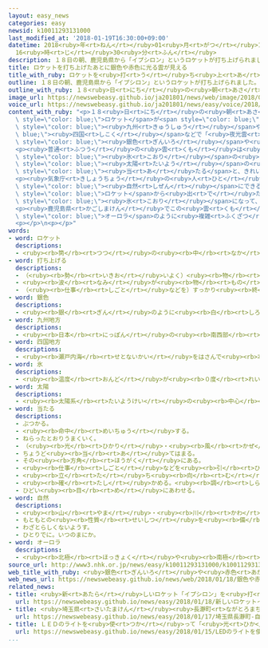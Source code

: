 ```yaml
---
layout: easy_news
categories: easy
newsid: k10011293131000
last_modified_at: '2018-01-19T16:30:00+09:00'
datetime: 2018<ruby>年<rt>ねん</rt></ruby>01<ruby>月<rt>がつ</rt></ruby>19<ruby>日<rt>にち</rt></ruby>
  16<ruby>時<rt>じ</rt></ruby>30<ruby>分<rt>ふん</rt></ruby>
description: １８日の朝、鹿児島県から「イプシロン」というロケットが打ち上げられました。
title: ロケットを打ち上げたあとに銀色や赤色に光る雲が見える
title_with_ruby: ロケットを<ruby>打<rt>う</rt></ruby>ち<ruby>上<rt>あ</rt></ruby>げたあとに<ruby>銀色<rt>ぎんいろ</rt></ruby>や<ruby>赤<rt>あか</rt></ruby><ruby>色<rt>いろ</rt></ruby>に<ruby>光<rt>ひか</rt></ruby>る<ruby>雲<rt>くも</rt></ruby>が<ruby>見<rt>み</rt></ruby>える
outline: １８日の朝、鹿児島県から「イプシロン」というロケットが打ち上げられました。
outline_with_ruby: １８<ruby>日<rt>にち</rt></ruby>の<ruby>朝<rt>あさ</rt></ruby>、<ruby>鹿児島県<rt>かごしまけん</rt></ruby>から「イプシロン」というロケットが<ruby>打<rt>う</rt></ruby>ち<ruby>上<rt>あ</rt></ruby>げられました。
image_url: https://newswebeasy.github.io/ja201801/news/web/image/2018/01/18/K10011293131_1801181219_1801181224_01_03.jpg
voice_url: https://newswebeasy.github.io/ja201801/news/easy/voice/2018/01/19/k10011293131000.mp3
content_with_ruby: "<p>１８<ruby>日<rt>にち</rt></ruby>の<ruby>朝<rt>あさ</rt></ruby>、<ruby>鹿児島県<rt>かごしまけん</rt></ruby>から「イプシロン」という<span\
  \ style=\"color: blue;\">ロケット</span>が<span style=\"color: blue;\"><ruby>打<rt>う</rt></ruby>ち<ruby>上<rt>あ</rt></ruby>げ</span>られました。このあと、<span\
  \ style=\"color: blue;\"><ruby>九州<rt>きゅうしゅう</rt></ruby></span>や<span style=\"color:\
  \ blue;\"><ruby>四国<rt>しこく</rt></ruby></span>などで「<ruby>夜光雲<rt>やこううん</rt></ruby>」という<span\
  \ style=\"color: blue;\"><ruby>銀色<rt>ぎんいろ</rt></ruby></span>や<ruby>赤<rt>あか</rt></ruby><ruby>色<rt>いろ</rt></ruby>に<ruby>光<rt>ひか</rt></ruby>る<ruby>雲<rt>くも</rt></ruby>が<ruby>見<rt>み</rt></ruby>えました。</p>\n\
  <p><ruby>普通<rt>ふつう</rt></ruby>の<ruby>雲<rt>くも</rt></ruby>は<ruby>高<rt>たか</rt></ruby>さ１０ｋｍぐらいまでの<ruby>所<rt>ところ</rt></ruby>にできます。<ruby>夜光雲<rt>やこううん</rt></ruby>は<ruby>高<rt>たか</rt></ruby>さ８０ｋｍぐらいの<ruby>所<rt>ところ</rt></ruby>にできる<span\
  \ style=\"color: blue;\"><ruby>氷<rt>こおり</rt></ruby></span>の<ruby>雲<rt>くも</rt></ruby>で、<ruby>朝<rt>あさ</rt></ruby>と<ruby>夕方<rt>ゆうがた</rt></ruby>に<span\
  \ style=\"color: blue;\"><ruby>太陽<rt>たいよう</rt></ruby></span>の<ruby>光<rt>ひかり</rt></ruby>が<span\
  \ style=\"color: blue;\"><ruby>当<rt>あ</rt></ruby>たる</span>と、きれいな<ruby>色<rt>いろ</rt></ruby>に<ruby>光<rt>ひか</rt></ruby>ります。</p>\n\
  <p><ruby>気象庁<rt>きしょうちょう</rt></ruby>の<ruby>人<rt>ひと</rt></ruby>は「<ruby>夜光雲<rt>やこううん</rt></ruby>が<span\
  \ style=\"color: blue;\"><ruby>自然<rt>しぜん</rt></ruby></span>にできるのはとても<ruby>珍<rt>めずら</rt></ruby>しいです。１８<ruby>日<rt>にち</rt></ruby>は、<span\
  \ style=\"color: blue;\">ロケット</span>から<ruby>出<rt>で</rt></ruby>たガスなどが<ruby>小<rt>ちい</rt></ruby>さな<span\
  \ style=\"color: blue;\"><ruby>氷<rt>こおり</rt></ruby></span>になって、<ruby>雲<rt>くも</rt></ruby>ができたと<ruby>考<rt>かんが</rt></ruby>えています」と<ruby>話<rt>はな</rt></ruby>していました。</p>\n\
  <p><ruby>鹿児島県<rt>かごしまけん</rt></ruby>でこの<ruby>雲<rt>くも</rt></ruby>の<ruby>写真<rt>しゃしん</rt></ruby>を<ruby>撮<rt>と</rt></ruby>った<ruby>男性<rt>だんせい</rt></ruby>は「<span\
  \ style=\"color: blue;\">オーロラ</span>のように<ruby>複雑<rt>ふくざつ</rt></ruby>な<ruby>色<rt>いろ</rt></ruby>に<ruby>光<rt>ひか</rt></ruby>っていて、とてもきれいでした」と<ruby>話<rt>はな</rt></ruby>していました。</p>\n\
  <p></p>\n<p></p>"
words:
- word: ロケット
  descriptions:
  - <ruby><rb>筒</rb><rt>つつ</rt></ruby>の<ruby><rb>中</rb><rt>なか</rt></ruby>に<ruby><rb>入</rb><rt>い</rt></ruby>れた<ruby><rb>火薬</rb><rt>かやく</rt></ruby>などを<ruby><rb>爆発</rb><rt>ばくはつ</rt></ruby>させ、<ruby><rb>後</rb><rt>うし</rt></ruby>ろへふき<ruby><rb>出</rb><rt>だ</rt></ruby>すガスの<ruby><rb>勢</rb><rt>いきお</rt></ruby>いの<ruby><rb>反動</rb><rt>はんどう</rt></ruby>で、<ruby><rb>飛</rb><rt>と</rt></ruby>ぶ<ruby><rb>仕</rb><rt>し</rt></ruby>かけ。また、それを<ruby><rb>装置</rb><rt>そうち</rt></ruby>した<ruby><rb>飛行物体</rb><rt>ひこうぶったい</rt></ruby>。
- word: 打ち上げる
  descriptions:
  - （<ruby><rb>勢</rb><rt>いきお</rt></ruby>いよく）<ruby><rb>物</rb><rt>もの</rt></ruby>を<ruby><rb>空中</rb><rt>くうちゅう</rt></ruby>に<ruby><rb>上</rb><rt>あ</rt></ruby>げる。
  - <ruby><rb>波</rb><rt>なみ</rt></ruby>が<ruby><rb>物</rb><rt>もの</rt></ruby>を<ruby><rb>陸</rb><rt>りく</rt></ruby>に<ruby><rb>運</rb><rt>はこ</rt></ruby>び<ruby><rb>上</rb><rt>あ</rt></ruby>げる。
  - （<ruby><rb>仕事</rb><rt>しごと</rt></ruby>などを）すっかり<ruby><rb>終</rb><rt>お</rt></ruby>える。
- word: 銀色
  descriptions:
  - <ruby><rb>銀</rb><rt>ぎん</rt></ruby>のように<ruby><rb>白</rb><rt>しろ</rt></ruby>く<ruby><rb>光</rb><rt>ひか</rt></ruby>っている<ruby><rb>色</rb><rt>いろ</rt></ruby>。
- word: 九州地方
  descriptions:
  - <ruby><rb>日本</rb><rt>にっぽん</rt></ruby>の<ruby><rb>南西部</rb><rt>なんせいぶ</rt></ruby>にある<ruby><rb>地方</rb><rt>ちほう</rt></ruby>。<ruby><rb>福岡</rb><rt>ふくおか</rt></ruby>・<ruby><rb>佐賀</rb><rt>さが</rt></ruby>・<ruby><rb>長崎</rb><rt>ながさき</rt></ruby>・<ruby><rb>熊本</rb><rt>くまもと</rt></ruby>・<ruby><rb>大分</rb><rt>おおいた</rt></ruby>・<ruby><rb>宮崎</rb><rt>みやざき</rt></ruby>・<ruby><rb>鹿児島</rb><rt>かごしま</rt></ruby>・<ruby><rb>沖縄</rb><rt>おきなわ</rt></ruby>の八<ruby><rb>県</rb><rt>けん</rt></ruby>がある。
- word: 四国地方
  descriptions:
  - <ruby><rb>瀬戸内海</rb><rt>せとないかい</rt></ruby>をはさんで<ruby><rb>本州</rb><rt>ほんしゅう</rt></ruby>と<ruby><rb>向</rb><rt>む</rt></ruby>かい<ruby><rb>合</rb><rt>あ</rt></ruby>っている<ruby><rb>大</rb><rt>おお</rt></ruby>きな<ruby><rb>島</rb><rt>しま</rt></ruby>。<ruby><rb>香川</rb><rt>かがわ</rt></ruby>・<ruby><rb>高知</rb><rt>こうち</rt></ruby>・<ruby><rb>愛媛</rb><rt>えひめ</rt></ruby>・<ruby><rb>徳島</rb><rt>とくしま</rt></ruby>の四<ruby><rb>県</rb><rt>けん</rt></ruby>がある。
- word: 氷
  descriptions:
  - <ruby><rb>温度</rb><rt>おんど</rt></ruby>が<ruby><rb>０度</rb><rt>れいど</rt></ruby>より<ruby><rb>低</rb><rt>ひく</rt></ruby>くなって、<ruby><rb>水</rb><rt>みず</rt></ruby>が<ruby><rb>固</rb><rt>かた</rt></ruby>まったもの。
- word: 太陽
  descriptions:
  - <ruby><rb>太陽系</rb><rt>たいようけい</rt></ruby>の<ruby><rb>中心</rb><rt>ちゅうしん</rt></ruby>で<ruby><rb>高</rb><rt>たか</rt></ruby>い<ruby><rb>熱</rb><rt>ねつ</rt></ruby>と<ruby><rb>光</rb><rt>ひかり</rt></ruby>を<ruby><rb>出</rb><rt>だ</rt></ruby>している<ruby><rb>星</rb><rt>ほし</rt></ruby>。<ruby><rb>地球</rb><rt>ちきゅう</rt></ruby>に<ruby><rb>熱</rb><rt>ねつ</rt></ruby>や<ruby><rb>光</rb><rt>ひかり</rt></ruby>をあたえ、<ruby><rb>生物</rb><rt>せいぶつ</rt></ruby>を<ruby><rb>育</rb><rt>そだ</rt></ruby>てる。お<ruby><rb>日</rb><rt>ひ</rt></ruby>さま。
- word: 当たる
  descriptions:
  - ぶつかる。
  - <ruby><rb>命中</rb><rt>めいちゅう</rt></ruby>する。
  - ねらったとおりうまくいく。
  - （<ruby><rb>光</rb><rt>ひかり</rt></ruby>・<ruby><rb>風</rb><rt>かぜ</rt></ruby>などを）<ruby><rb>受</rb><rt>う</rt></ruby>けるようにする。
  - ちょうど<ruby><rb>当</rb><rt>あ</rt></ruby>てはまる。
  - その<ruby><rb>方角</rb><rt>ほうがく</rt></ruby>にある。
  - <ruby><rb>仕事</rb><rt>しごと</rt></ruby>などを<ruby><rb>引</rb><rt>ひ</rt></ruby>き<ruby><rb>受</rb><rt>う</rt></ruby>ける。
  - <ruby><rb>立</rb><rt>た</rt></ruby>ち<ruby><rb>向</rb><rt>む</rt></ruby>かう。
  - <ruby><rb>確</rb><rt>たし</rt></ruby>かめる。<ruby><rb>調</rb><rt>しら</rt></ruby>べる。
  - ひどい<ruby><rb>目</rb><rt>め</rt></ruby>にあわせる。
- word: 自然
  descriptions:
  - <ruby><rb>山</rb><rt>やま</rt></ruby>・<ruby><rb>川</rb><rt>かわ</rt></ruby>・<ruby><rb>草</rb><rt>くさ</rt></ruby>・<ruby><rb>木</rb><rt>き</rt></ruby>・<ruby><rb>星</rb><rt>ほし</rt></ruby>・<ruby><rb>雲</rb><rt>くも</rt></ruby>・<ruby><rb>雨</rb><rt>あめ</rt></ruby>・<ruby><rb>雪</rb><rt>ゆき</rt></ruby>など、<ruby><rb>人</rb><rt>ひと</rt></ruby>が<ruby><rb>作</rb><rt>つく</rt></ruby>ったものでない<ruby><rb>物</rb><rt>もの</rt></ruby>。
  - もともとの<ruby><rb>性質</rb><rt>せいしつ</rt></ruby>を<ruby><rb>備</rb><rt>そな</rt></ruby>えていること。
  - わざとらしくないようす。
  - ひとりでに。いつのまにか。
- word: オーロラ
  descriptions:
  - <ruby><rb>北極</rb><rt>ほっきょく</rt></ruby>や<ruby><rb>南極</rb><rt>なんきょく</rt></ruby>の<ruby><rb>地方</rb><rt>ちほう</rt></ruby>で、<ruby><rb>空</rb><rt>そら</rt></ruby>に<ruby><rb>光</rb><rt>ひかり</rt></ruby>が<ruby><rb>現</rb><rt>あらわ</rt></ruby>れる<ruby><rb>現象</rb><rt>げんしょう</rt></ruby>。<ruby><rb>空中</rb><rt>くうちゅう</rt></ruby>にカーテンを<ruby><rb>下</rb><rt>お</rt></ruby>ろしたように、<ruby><rb>赤</rb><rt>あか</rt></ruby>・<ruby><rb>青</rb><rt>あお</rt></ruby>・<ruby><rb>黄緑</rb><rt>きみどり</rt></ruby>・ピンクなどの<ruby><rb>色</rb><rt>いろ</rt></ruby>が<ruby><rb>見</rb><rt>み</rt></ruby>えかくれする。<ruby><rb>極光</rb><rt>きょっこう</rt></ruby>。
source_url: http://www3.nhk.or.jp/news/easy/k10011293131000/k10011293131000.html
web_title_with_ruby: <ruby>銀色<rt>ぎんいろ</rt></ruby>や<ruby>赤色<rt>あかいろ</rt></ruby>に<ruby>輝<rt>かがや</rt></ruby>く「<ruby>夜光雲<rt>やこううん</rt></ruby>」<ruby>ロケット<rt>ろけっと</rt></ruby><ruby>打<rt>う</rt></ruby>ち<ruby>上<rt>あ</rt></ruby>げ<ruby>後<rt>ご</rt></ruby>に<ruby>各地<rt>かくち</rt></ruby>で<ruby>観測<rt>かんそく</rt></ruby>
web_news_url: https://newswebeasy.github.io/news/web/2018/01/18/銀色や赤色に輝く夜光雲ロケット打ち上げ後に各地で観測
related_news:
- title: <ruby>新<rt>あたら</rt></ruby>しいロケット「イプシロン」を<ruby>打<rt>う</rt></ruby>ち<ruby>上<rt>あ</rt></ruby>げる
  url: https://newswebeasy.github.io/news/easy/2018/01/18/新しいロケットイプシロンを打ち上げる
- title: <ruby>埼玉県<rt>さいたまけん</rt></ruby><ruby>長瀞町<rt>ながとろまち</rt></ruby>　<ruby>自然<rt>しぜん</rt></ruby>の<ruby>寒<rt>さむ</rt></ruby>さで<ruby>凍<rt>こお</rt></ruby>った<ruby>氷<rt>こおり</rt></ruby>ができる
  url: https://newswebeasy.github.io/news/easy/2018/01/17/埼玉県長瀞町-自然の寒さで凍った氷ができる
- title: ＬＥＤのライトを<ruby>使<rt>つか</rt></ruby>って「<ruby>光<rt>ひか</rt></ruby>るつけまつげ」を<ruby>作<rt>つく</rt></ruby>る
  url: https://newswebeasy.github.io/news/easy/2018/01/15/LEDのライトを使って光るつけまつげを作る
...
```

